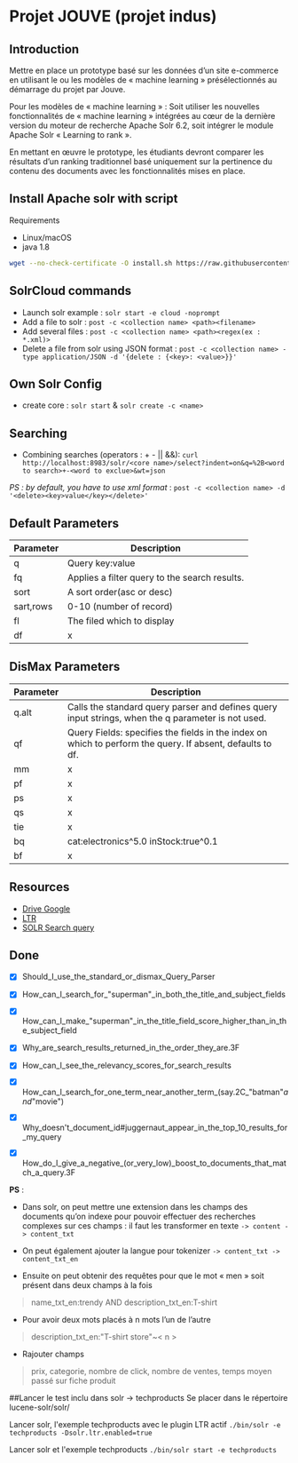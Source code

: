 # Projet JOUVE (projet indus)

## Introduction

Mettre en place un prototype basé sur les données d’un site e-commerce en utilisant le ou les modèles de « machine learning » présélectionnés au démarrage du projet par Jouve.

Pour les modèles de « machine learning » : Soit utiliser les nouvelles fonctionnalités de « machine learning » intégrées au cœur de la dernière version du moteur de recherche Apache Solr  6.2, soit intégrer le module Apache Solr « Learning to rank ».

En mettant en œuvre le prototype, les étudiants devront comparer les résultats d’un ranking traditionnel basé uniquement sur la pertinence du contenu des documents avec les fonctionnalités mises en place.

## Install Apache solr with script

Requirements
  - Linux/macOS
  - java 1.8

```bash
wget --no-check-certificate -O install.sh https://raw.githubusercontent.com/qfdk/projetJOUVE/master/script/install.sh && chmod +x install.sh && bash install.sh
```

## SolrCloud commands

- Launch solr example : `solr start -e cloud -noprompt`
- Add a file to solr : `post -c <collection name> <path><filename>`
- Add several files : `post -c <collection name> <path><regex(ex : *.xml)>`
- Delete a file from solr using JSON format : `post -c <collection name> -type application/JSON -d '{delete : {<key>: <value>}}'`

## Own Solr Config

- create core : `solr start` & `solr create -c <name>`

## Searching

- Combining searches (operators : + - || &&): `curl http://localhost:8983/solr/<core name>/select?indent=on&q=%2B<word to search>+-<word to exclue>&wt=json`

*PS : by default, you have to use xml format* : `post -c <collection name> -d '<delete><key>value</key></delete>'`

## Default Parameters

|Parameter | Description|
|----------|------------|
|q|Query key:value|
|fq|Applies a filter query to the search results.|
|sort| A sort order(asc or desc)|
|sart,rows|0-10 (number of record)|
|fl|The filed  which to display|
|df|x|

## DisMax Parameters

|Parameter | Description|
|----------|------------|
|q.alt|Calls the standard query parser and defines query input strings, when the q parameter is not used.|
|qf|Query Fields: specifies the fields in the index on which to perform the query. If absent, defaults to df.|
|mm|x|
|pf|x|
|ps|x|
|qs|x|
|tie|x|
|bq|cat:electronics^5.0 inStock:true^0.1|
|bf|x|

## Resources

- [Drive Google](https://drive.google.com/open?id=0B4HJ5bjgQWb-XzNKLWNCdDdKSHc)
- [LTR](https://lucidworks.com/blog/2016/08/17/learning-to-rank-solr/)
- [SOLR Search query](https://cwiki.apache.org/confluence/display/solr/Searching)

## Done

 - [x] Should_I_use_the_standard_or_dismax_Query_Parser
 - [x] How_can_I_search_for_"superman"_in_both_the_title_and_subject_fields
 - [x] How_can_I_make_"superman"_in_the_title_field_score_higher_than_in_the_subject_field
 - [x] Why_are_search_results_returned_in_the_order_they_are.3F
 - [x] How_can_I_see_the_relevancy_scores_for_search_results
 - [x] How_can_I_search_for_one_term_near_another_term_(say.2C_"batman"_and_"movie")
 - [X] Why_doesn't_document_id#juggernaut_appear_in_the_top_10_results_for_my_query
 - [X] How_do_I_give_a_negative_(or_very_low)_boost_to_documents_that_match_a_query.3F


**PS** : 
- Dans solr, on peut mettre une extension dans les champs des documents qu’on indexe 
pour pouvoir effectuer des recherches complexes sur ces champs : 
il faut les transformer en texte `-> content -> content_txt`

- On peut également ajouter la langue pour tokenizer  `-> content_txt -> content_txt_en`


- Ensuite on peut obtenir des requêtes pour que le mot « men » soit présent dans deux champs à la fois

> name_txt_en:trendy AND description_txt_en:T-shirt


- Pour avoir deux mots placés à n mots l’un de l’autre

> description_txt_en:"T-shirt store"~< n >

- Rajouter champs 
> prix, categorie, nombre de click, nombre de ventes, temps moyen passé sur fiche produit


##Lancer le test inclu dans solr -> techproducts
Se placer dans le répertoire lucene-solr/solr/

Lancer solr, l'exemple techproducts avec le plugin LTR actif
`./bin/solr -e techproducts -Dsolr.ltr.enabled=true`

Lancer solr et l'exemple techproducts
`./bin/solr start -e techproducts`

